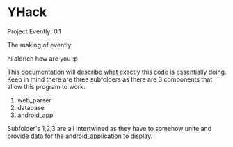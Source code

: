YHack
=====

Project Evently: 0.1

The making of evently

hi aldrich how are you :p

This documentation will describe what exactly this code is essentially doing. Keep in mind there are three subfolders
as there are 3 components that allow this program to work. 
  1) web_parser
  2) database
  3) android_app

Subfolder's 1,2,3 are all intertwined as they have to somehow unite and provide data for the android_application to display.
